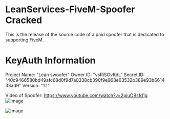 # LeanServices-FiveM-Spoofer Cracked
This is the release of the source code of a paid spoofer that is dedicated to supporting FiveM. 

# KeyAuth Information
Project Name: "Lean swoofer"
Owner ID: "vsRiSOvKdL"
Secret ID: "40c9466580bd49afc68d0f9d7a0338cb390f9e968e63532b389e93b661433ad9"
Version: "1.1"

Video of Spoofer: https://www.youtube.com/watch?v=2piuOBsfd1g
![image](https://github.com/netProductionTeam/LeanServices-FiveM-Spoofer/assets/160789493/b89e6fa0-2125-4f95-9f5a-e97b09700caa)

![image](https://github.com/netProductionTeam/LeanServices-FiveM-Spoofer/assets/160789493/5fe63bdc-f0a5-4f05-a5fa-9f4c2b63d810)
